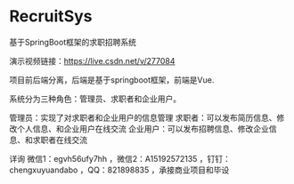# RecruitSys
基于SpringBoot框架的求职招聘系统

演示视频链接：https://live.csdn.net/v/277084

项目前后端分离，后端是基于springboot框架，前端是Vue.

系统分为三种角色：管理员、求职者和企业用户。

管理员：实现了对求职者和企业用户的信息管理
求职者：可以发布简历信息、修改个人信息、和企业用户在线交流
企业用户：可以发布招聘信息、修改企业信息、和求职者在线交流


详询 微信1：egvh56ufy7hh ，微信2：A15192572135 ，钉钉：chengxuyuandabo ，QQ：821898835 ，承接商业项目和毕设
